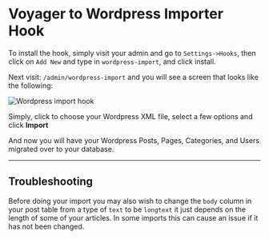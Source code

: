 # Voyager to Wordpress Importer Hook

To install the hook, simply visit your admin and go to `Settings->Hooks`, then click on `Add New` and type in `wordpress-import`, and click install.

Next visit: `/admin/wordpress-import` and you will see a screen that looks like the following:

![Wordpress import hook](https://i.imgur.com/CXeTzRL.png)

Simply, click to choose your Wordpress XML file, select a few options and click **Import**

And now you will have your Wordpress Posts, Pages, Categories, and Users migrated over to your database.

---

## Troubleshooting

Before doing your import you may also wish to change the `body` column in your post table from a type of `text` to be `longtext` it just depends on the length of some of your articles. In some imports this can cause an issue if it has not been changed.